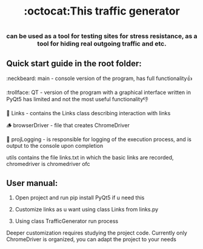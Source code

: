 <h1 align="center">:octocat:This traffic generator<h1>
<h3 align="center">can be used as a tool for testing sites for stress resistance, as a tool for hiding real outgoing traffic and etc.</h3>

<h2>Quick start guide in the root folder:</h2>

:neckbeard:
main - console version of the program, has full functionality👍

:trollface:
QT - version of the program with a graphical interface written in PyQt5 has limited and not the most useful functionality👎

🔗
Links - contains the Links class describing interaction with links

🪵
browserDriver - file that creates ChromeDriver

📂 
projLogging - is responsible for logging of the execution process, and is output to the console upon completion

utils contains the file links.txt in which the basic links are recorded, chromedriver is chromedriver ofc

<h2>User manual:</h2>

1) Open project and run pip install PyQt5 if u need this

2) Customize links as u want using class Links from links.py
  
3) Using class TrafficGenerator run process


Deeper customization requires studying the project code. Currently only ChromeDriver is organized, you can adapt the project to your needs  
